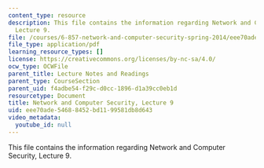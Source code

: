 ```yaml
---
content_type: resource
description: This file contains the information regarding Network and Computer Security,
  Lecture 9.
file: /courses/6-857-network-and-computer-security-spring-2014/eee70ade54688452bd1199581db8d643_MIT6_857S14_Lec09.pdf
file_type: application/pdf
learning_resource_types: []
license: https://creativecommons.org/licenses/by-nc-sa/4.0/
ocw_type: OCWFile
parent_title: Lecture Notes and Readings
parent_type: CourseSection
parent_uid: f4adbe54-f29c-d0cc-1896-d1a39cc0eb1d
resourcetype: Document
title: Network and Computer Security, Lecture 9
uid: eee70ade-5468-8452-bd11-99581db8d643
video_metadata:
  youtube_id: null
---
```

This file contains the information regarding Network and Computer Security, Lecture 9.